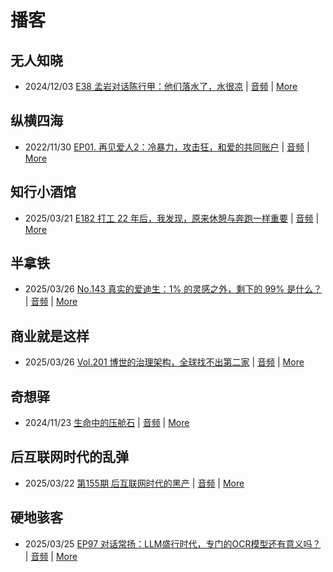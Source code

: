 # 播客

## 无人知晓
- 2024/12/03 [E38 孟岩对话陈行甲：他们落水了，水很凉](https://www.xiaoyuzhoufm.com/episode/674993fcc3b2a2f334681d1c) | [音频](https://dts-api.xiaoyuzhoufm.com/track/611719d3cb0b82e1df0ad29e/674993fcc3b2a2f334681d1c/media.xyzcdn.net/ltQLGAGNRRRTiQZqd_ZmhAAewLcp.m4a) | [More](channels/%E6%97%A0%E4%BA%BA%E7%9F%A5%E6%99%93.md)

## 纵横四海
- 2022/11/30 [EP01. 再见爱人2：冷暴力，攻击狂，和爱的共同账户](https://www.ximalaya.com/sound/592716797) | [音频](https://aod.cos.tx.xmcdn.com/storages/26c6-audiofreehighqps/E9/4E/GKwRIUEHXOodAq7-QQHYdhCw-aacv2-48K.m4a) | [More](channels/%E7%BA%B5%E6%A8%AA%E5%9B%9B%E6%B5%B7.md)

## 知行小酒馆
- 2025/03/21 [E182 打工 22 年后，我发现，原来休憩与奔跑一样重要](https://www.xiaoyuzhoufm.com/episode/67dbd420dd11f9c8c1ee6a67) | [音频](https://dts-api.xiaoyuzhoufm.com/track/6013f9f58e2f7ee375cf4216/67dbd420dd11f9c8c1ee6a67/media.xyzcdn.net/6013f9f58e2f7ee375cf4216/lpRbBzqpkZusxplXFuRmf649tPCn.m4a) | [More](channels/%E7%9F%A5%E8%A1%8C%E5%B0%8F%E9%85%92%E9%A6%86.md)

## 半拿铁
- 2025/03/26 [No.143 真实的爱迪生：1% 的灵感之外，剩下的 99% 是什么？](https://www.ximalaya.com/sound/826108676) | [音频](https://tk.wavpub.com/WPDL_HgGRvLvprRXDpLpvZBSgEQzkJYWcBMqCyajesQRPJUgAKxgUhWLaXFySnE-c7.m4a) | [More](channels/%E5%8D%8A%E6%8B%BF%E9%93%81.md)

## 商业就是这样
- 2025/03/26 [Vol.201 博世的治理架构，全球找不出第二家](https://www.ximalaya.com/sound/826408901) | [音频](https://aod.cos.tx.xmcdn.com/storages/7d2b-audiofreehighqps/3C/82/GKwRIDoLudOLAPkRIwOHWEv9.m4a) | [More](channels/%E5%95%86%E4%B8%9A%E5%B0%B1%E6%98%AF%E8%BF%99%E6%A0%B7.md)

## 奇想驿
- 2024/11/23 [生命中的压舱石](https://www.xiaoyuzhoufm.com/episode/67403d1d11045e78e5105c6f) | [音频](https://dts-api.xiaoyuzhoufm.com/track/6034daea97755b8fc9c66480/67403d1d11045e78e5105c6f/media.xyzcdn.net/lmERsWF4hFJGK9PjHGzOwQnbz-Ge.m4a) | [More](channels/%E5%A5%87%E6%83%B3%E9%A9%BF.md)

## 后互联网时代的乱弹
- 2025/03/22 [第155期 后互联网时代的黑产](https://hosting.wavpub.cn/pie/ep155/) | [音频](https://tk.wavpub.com/WPDL_uCauzHenLsxvrZsqRteCAzXCtGXZwvPpHdHXXmgGuVxXJddVeKrgmQFBMD-b4.mp3) | [More](channels/%E5%90%8E%E4%BA%92%E8%81%94%E7%BD%91%E6%97%B6%E4%BB%A3%E7%9A%84%E4%B9%B1%E5%BC%B9.md)

## 硬地骇客
- 2025/03/25 [EP97 对话常扬：LLM盛行时代，专门的OCR模型还有意义吗？](https://www.xiaoyuzhoufm.com/episode/67e2a97a243baa293728c47a) | [音频](https://dts-api.xiaoyuzhoufm.com/track/640ee2438be5d40013fe4a87/67e2a97a243baa293728c47a/media.xyzcdn.net/640ee2438be5d40013fe4a87/lkOS2dKfZF1EzrGfyEe7xJ7iyejy.m4a) | [More](channels/%E7%A1%AC%E5%9C%B0%E9%AA%87%E5%AE%A2.md)

